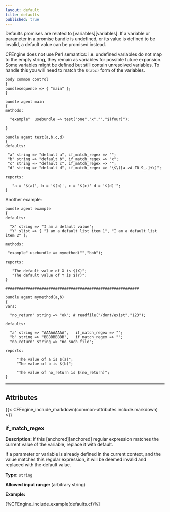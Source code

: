 ```yaml
---
layout: default
title: defaults
published: true
---
```


Defaults promises are related to [variables][variables]. If a variable or
parameter in a promise bundle is undefined, or its value is defined to be
invalid, a default value can be promised instead.

CFEngine does not use Perl semantics: i.e. undefined variables do not map to
the empty string, they remain as variables for possible future expansion. Some
variables might be defined but still contain unresolved variables. To handle
this you will need to match the `$(abc)` form of the variables.

```cf3
body common control
{
bundlesequence => { "main" };
}

bundle agent main
{
methods:

  "example"  usebundle => test("one","x","","$(four)");

}

bundle agent test(a,b,c,d)
{
defaults:

 "a" string => "default a", if_match_regex => "";
 "b" string => "default b", if_match_regex => "x";
 "c" string => "default c", if_match_regex => "";
 "d" string => "default d", if_match_regex => "\$\([a-zA-Z0-9_.]+\)";

reports:

   "a = '$(a)', b = '$(b)', c = '$(c)' d = '$(d)'";
}
```

Another example:

```cf3
bundle agent example
{
defaults:

  "X" string => "I am a default value";
  "Y" slist => { "I am a default list item 1", "I am a default list item 2" };

methods:

 "example" usebundle => mymethod("","bbb");

reports:

   "The default value of X is $(X)";
   "The default value of Y is $(Y)";
}

###########################################################

bundle agent mymethod(a,b)
{
vars:

  "no_return" string => "ok"; # readfile("/dont/exist","123");

defaults:

  "a" string => "AAAAAAAAA",   if_match_regex => "";
  "b" string => "BBBBBBBBB",   if_match_regex => "";
  "no_return" string => "no such file";

reports:

     "The value of a is $(a)";
     "The value of b is $(b)";

     "The value of no_return is $(no_return)";
}
```

***

## Attributes ##

{{< CFEngine_include_markdown(common-attributes.include.markdown) >}}

### if_match_regex

**Description:** If this [anchored][anchored] regular expression matches the
current value of the variable, replace it with default.

If a parameter or variable is already defined in the current context, and the
value matches this regular expression, it will be deemed invalid and replaced
with the default value.

**Type:** `string`

**Allowed input range:** (arbitrary string)

**Example:**

[%CFEngine_include_example(defaults.cf)%]

